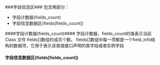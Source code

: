 ###字段信息区###
包含两部分：
- 字段计数器(fields_count)
- 字段信息数据区(fields[fields_count])


####字段计数器(fields_count)####
字段计数器，fields_count的值表示当前 Class 文件 fields[]数组的成员个数。 fields[]数组中每一项都是一个field_info结构的数据项，它用于表示该类或接口声明的类字段或者实例字段

#### 字段信息数据区(fields[fields_count]) ####